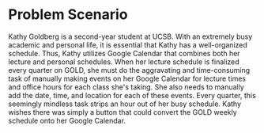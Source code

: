 # Problem Scenario
Kathy Goldberg is a second-year student at UCSB.  With an extremely busy academic and personal life, it is essential that Kathy has a well-organized schedule. Thus, Kathy utilizes Google Calendar that combines both her lecture and personal schedules. When her lecture schedule is finalized every quarter on GOLD, she must do the aggravating and time-consuming task of manually making events on her Google Calendar for lecture times and office hours for each class she's taking. She also needs to manually add the date, time, and location for each of these events. Every quarter, this seemingly mindless task strips an hour out of her busy schedule. Kathy wishes there was simply a button that could convert the GOLD weekly schedule onto her Google Calendar.